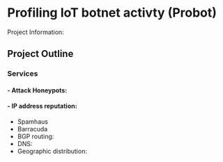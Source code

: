 # Profiling IoT botnet activty (Probot)
Project Information:
## Project Outline
### Services
#### - Attack Honeypots:
#### - IP address reputation:
- Spamhaus
- Barracuda
- BGP routing:
- DNS:
- Geographic distribution:
